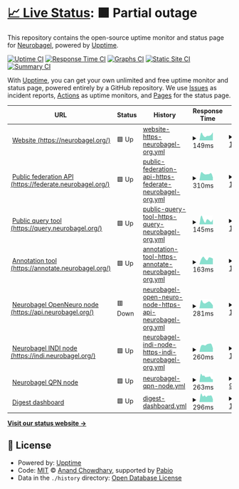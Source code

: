 # [📈 Live Status](https://status.neurobagel.org): <!--live status--> **🟧 Partial outage**

This repository contains the open-source uptime monitor and status page for [Neurobagel](https://neurobagel.org/), powered by [Upptime](https://github.com/upptime/upptime).

[![Uptime CI](https://github.com/neurobagel/upptime/workflows/Uptime%20CI/badge.svg)](https://github.com/neurobagel/upptime/actions?query=workflow%3A%22Uptime+CI%22)
[![Response Time CI](https://github.com/neurobagel/upptime/workflows/Response%20Time%20CI/badge.svg)](https://github.com/neurobagel/upptime/actions?query=workflow%3A%22Response+Time+CI%22)
[![Graphs CI](https://github.com/neurobagel/upptime/workflows/Graphs%20CI/badge.svg)](https://github.com/neurobagel/upptime/actions?query=workflow%3A%22Graphs+CI%22)
[![Static Site CI](https://github.com/neurobagel/upptime/workflows/Static%20Site%20CI/badge.svg)](https://github.com/neurobagel/upptime/actions?query=workflow%3A%22Static+Site+CI%22)
[![Summary CI](https://github.com/neurobagel/upptime/workflows/Summary%20CI/badge.svg)](https://github.com/neurobagel/upptime/actions?query=workflow%3A%22Summary+CI%22)

With [Upptime](https://upptime.js.org), you can get your own unlimited and free uptime monitor and status page, powered entirely by a GitHub repository. We use [Issues](https://github.com/neurobagel/upptime/issues) as incident reports, [Actions](https://github.com/neurobagel/upptime/actions) as uptime monitors, and [Pages](https://status.neurobagel.org) for the status page.

<!--start: status pages-->
<!-- This summary is generated by Upptime (https://github.com/upptime/upptime) -->
<!-- Do not edit this manually, your changes will be overwritten -->
<!-- prettier-ignore -->
| URL | Status | History | Response Time | Uptime |
| --- | ------ | ------- | ------------- | ------ |
| <img alt="" src="https://icons.duckduckgo.com/ip3/neurobagel.org.ico" height="13"> [Website (https://neurobagel.org/)](https://neurobagel.org/) | 🟩 Up | [website-https-neurobagel-org.yml](https://github.com/neurobagel/upptime/commits/HEAD/history/website-https-neurobagel-org.yml) | <details><summary><img alt="Response time graph" src="./graphs/website-https-neurobagel-org/response-time-week.png" height="20"> 149ms</summary><br><a href="https://status.neurobagel.org/history/website-https-neurobagel-org"><img alt="Response time 238" src="https://img.shields.io/endpoint?url=https%3A%2F%2Fraw.githubusercontent.com%2Fneurobagel%2Fupptime%2FHEAD%2Fapi%2Fwebsite-https-neurobagel-org%2Fresponse-time.json"></a><br><a href="https://status.neurobagel.org/history/website-https-neurobagel-org"><img alt="24-hour response time 220" src="https://img.shields.io/endpoint?url=https%3A%2F%2Fraw.githubusercontent.com%2Fneurobagel%2Fupptime%2FHEAD%2Fapi%2Fwebsite-https-neurobagel-org%2Fresponse-time-day.json"></a><br><a href="https://status.neurobagel.org/history/website-https-neurobagel-org"><img alt="7-day response time 149" src="https://img.shields.io/endpoint?url=https%3A%2F%2Fraw.githubusercontent.com%2Fneurobagel%2Fupptime%2FHEAD%2Fapi%2Fwebsite-https-neurobagel-org%2Fresponse-time-week.json"></a><br><a href="https://status.neurobagel.org/history/website-https-neurobagel-org"><img alt="30-day response time 226" src="https://img.shields.io/endpoint?url=https%3A%2F%2Fraw.githubusercontent.com%2Fneurobagel%2Fupptime%2FHEAD%2Fapi%2Fwebsite-https-neurobagel-org%2Fresponse-time-month.json"></a><br><a href="https://status.neurobagel.org/history/website-https-neurobagel-org"><img alt="1-year response time 238" src="https://img.shields.io/endpoint?url=https%3A%2F%2Fraw.githubusercontent.com%2Fneurobagel%2Fupptime%2FHEAD%2Fapi%2Fwebsite-https-neurobagel-org%2Fresponse-time-year.json"></a></details> | <details><summary><a href="https://status.neurobagel.org/history/website-https-neurobagel-org">100.00%</a></summary><a href="https://status.neurobagel.org/history/website-https-neurobagel-org"><img alt="All-time uptime 98.79%" src="https://img.shields.io/endpoint?url=https%3A%2F%2Fraw.githubusercontent.com%2Fneurobagel%2Fupptime%2FHEAD%2Fapi%2Fwebsite-https-neurobagel-org%2Fuptime.json"></a><br><a href="https://status.neurobagel.org/history/website-https-neurobagel-org"><img alt="24-hour uptime 100.00%" src="https://img.shields.io/endpoint?url=https%3A%2F%2Fraw.githubusercontent.com%2Fneurobagel%2Fupptime%2FHEAD%2Fapi%2Fwebsite-https-neurobagel-org%2Fuptime-day.json"></a><br><a href="https://status.neurobagel.org/history/website-https-neurobagel-org"><img alt="7-day uptime 100.00%" src="https://img.shields.io/endpoint?url=https%3A%2F%2Fraw.githubusercontent.com%2Fneurobagel%2Fupptime%2FHEAD%2Fapi%2Fwebsite-https-neurobagel-org%2Fuptime-week.json"></a><br><a href="https://status.neurobagel.org/history/website-https-neurobagel-org"><img alt="30-day uptime 100.00%" src="https://img.shields.io/endpoint?url=https%3A%2F%2Fraw.githubusercontent.com%2Fneurobagel%2Fupptime%2FHEAD%2Fapi%2Fwebsite-https-neurobagel-org%2Fuptime-month.json"></a><br><a href="https://status.neurobagel.org/history/website-https-neurobagel-org"><img alt="1-year uptime 98.79%" src="https://img.shields.io/endpoint?url=https%3A%2F%2Fraw.githubusercontent.com%2Fneurobagel%2Fupptime%2FHEAD%2Fapi%2Fwebsite-https-neurobagel-org%2Fuptime-year.json"></a></details>
| <img alt="" src="https://icons.duckduckgo.com/ip3/federate.neurobagel.org.ico" height="13"> [Public federation API (https://federate.neurobagel.org/)](https://federate.neurobagel.org/docs) | 🟩 Up | [public-federation-api-https-federate-neurobagel-org.yml](https://github.com/neurobagel/upptime/commits/HEAD/history/public-federation-api-https-federate-neurobagel-org.yml) | <details><summary><img alt="Response time graph" src="./graphs/public-federation-api-https-federate-neurobagel-org/response-time-week.png" height="20"> 310ms</summary><br><a href="https://status.neurobagel.org/history/public-federation-api-https-federate-neurobagel-org"><img alt="Response time 395" src="https://img.shields.io/endpoint?url=https%3A%2F%2Fraw.githubusercontent.com%2Fneurobagel%2Fupptime%2FHEAD%2Fapi%2Fpublic-federation-api-https-federate-neurobagel-org%2Fresponse-time.json"></a><br><a href="https://status.neurobagel.org/history/public-federation-api-https-federate-neurobagel-org"><img alt="24-hour response time 142" src="https://img.shields.io/endpoint?url=https%3A%2F%2Fraw.githubusercontent.com%2Fneurobagel%2Fupptime%2FHEAD%2Fapi%2Fpublic-federation-api-https-federate-neurobagel-org%2Fresponse-time-day.json"></a><br><a href="https://status.neurobagel.org/history/public-federation-api-https-federate-neurobagel-org"><img alt="7-day response time 310" src="https://img.shields.io/endpoint?url=https%3A%2F%2Fraw.githubusercontent.com%2Fneurobagel%2Fupptime%2FHEAD%2Fapi%2Fpublic-federation-api-https-federate-neurobagel-org%2Fresponse-time-week.json"></a><br><a href="https://status.neurobagel.org/history/public-federation-api-https-federate-neurobagel-org"><img alt="30-day response time 325" src="https://img.shields.io/endpoint?url=https%3A%2F%2Fraw.githubusercontent.com%2Fneurobagel%2Fupptime%2FHEAD%2Fapi%2Fpublic-federation-api-https-federate-neurobagel-org%2Fresponse-time-month.json"></a><br><a href="https://status.neurobagel.org/history/public-federation-api-https-federate-neurobagel-org"><img alt="1-year response time 395" src="https://img.shields.io/endpoint?url=https%3A%2F%2Fraw.githubusercontent.com%2Fneurobagel%2Fupptime%2FHEAD%2Fapi%2Fpublic-federation-api-https-federate-neurobagel-org%2Fresponse-time-year.json"></a></details> | <details><summary><a href="https://status.neurobagel.org/history/public-federation-api-https-federate-neurobagel-org">100.00%</a></summary><a href="https://status.neurobagel.org/history/public-federation-api-https-federate-neurobagel-org"><img alt="All-time uptime 100.00%" src="https://img.shields.io/endpoint?url=https%3A%2F%2Fraw.githubusercontent.com%2Fneurobagel%2Fupptime%2FHEAD%2Fapi%2Fpublic-federation-api-https-federate-neurobagel-org%2Fuptime.json"></a><br><a href="https://status.neurobagel.org/history/public-federation-api-https-federate-neurobagel-org"><img alt="24-hour uptime 100.00%" src="https://img.shields.io/endpoint?url=https%3A%2F%2Fraw.githubusercontent.com%2Fneurobagel%2Fupptime%2FHEAD%2Fapi%2Fpublic-federation-api-https-federate-neurobagel-org%2Fuptime-day.json"></a><br><a href="https://status.neurobagel.org/history/public-federation-api-https-federate-neurobagel-org"><img alt="7-day uptime 100.00%" src="https://img.shields.io/endpoint?url=https%3A%2F%2Fraw.githubusercontent.com%2Fneurobagel%2Fupptime%2FHEAD%2Fapi%2Fpublic-federation-api-https-federate-neurobagel-org%2Fuptime-week.json"></a><br><a href="https://status.neurobagel.org/history/public-federation-api-https-federate-neurobagel-org"><img alt="30-day uptime 100.00%" src="https://img.shields.io/endpoint?url=https%3A%2F%2Fraw.githubusercontent.com%2Fneurobagel%2Fupptime%2FHEAD%2Fapi%2Fpublic-federation-api-https-federate-neurobagel-org%2Fuptime-month.json"></a><br><a href="https://status.neurobagel.org/history/public-federation-api-https-federate-neurobagel-org"><img alt="1-year uptime 100.00%" src="https://img.shields.io/endpoint?url=https%3A%2F%2Fraw.githubusercontent.com%2Fneurobagel%2Fupptime%2FHEAD%2Fapi%2Fpublic-federation-api-https-federate-neurobagel-org%2Fuptime-year.json"></a></details>
| <img alt="" src="https://icons.duckduckgo.com/ip3/query.neurobagel.org.ico" height="13"> [Public query tool (https://query.neurobagel.org/)](https://query.neurobagel.org/) | 🟩 Up | [public-query-tool-https-query-neurobagel-org.yml](https://github.com/neurobagel/upptime/commits/HEAD/history/public-query-tool-https-query-neurobagel-org.yml) | <details><summary><img alt="Response time graph" src="./graphs/public-query-tool-https-query-neurobagel-org/response-time-week.png" height="20"> 145ms</summary><br><a href="https://status.neurobagel.org/history/public-query-tool-https-query-neurobagel-org"><img alt="Response time 213" src="https://img.shields.io/endpoint?url=https%3A%2F%2Fraw.githubusercontent.com%2Fneurobagel%2Fupptime%2FHEAD%2Fapi%2Fpublic-query-tool-https-query-neurobagel-org%2Fresponse-time.json"></a><br><a href="https://status.neurobagel.org/history/public-query-tool-https-query-neurobagel-org"><img alt="24-hour response time 159" src="https://img.shields.io/endpoint?url=https%3A%2F%2Fraw.githubusercontent.com%2Fneurobagel%2Fupptime%2FHEAD%2Fapi%2Fpublic-query-tool-https-query-neurobagel-org%2Fresponse-time-day.json"></a><br><a href="https://status.neurobagel.org/history/public-query-tool-https-query-neurobagel-org"><img alt="7-day response time 145" src="https://img.shields.io/endpoint?url=https%3A%2F%2Fraw.githubusercontent.com%2Fneurobagel%2Fupptime%2FHEAD%2Fapi%2Fpublic-query-tool-https-query-neurobagel-org%2Fresponse-time-week.json"></a><br><a href="https://status.neurobagel.org/history/public-query-tool-https-query-neurobagel-org"><img alt="30-day response time 207" src="https://img.shields.io/endpoint?url=https%3A%2F%2Fraw.githubusercontent.com%2Fneurobagel%2Fupptime%2FHEAD%2Fapi%2Fpublic-query-tool-https-query-neurobagel-org%2Fresponse-time-month.json"></a><br><a href="https://status.neurobagel.org/history/public-query-tool-https-query-neurobagel-org"><img alt="1-year response time 213" src="https://img.shields.io/endpoint?url=https%3A%2F%2Fraw.githubusercontent.com%2Fneurobagel%2Fupptime%2FHEAD%2Fapi%2Fpublic-query-tool-https-query-neurobagel-org%2Fresponse-time-year.json"></a></details> | <details><summary><a href="https://status.neurobagel.org/history/public-query-tool-https-query-neurobagel-org">100.00%</a></summary><a href="https://status.neurobagel.org/history/public-query-tool-https-query-neurobagel-org"><img alt="All-time uptime 99.93%" src="https://img.shields.io/endpoint?url=https%3A%2F%2Fraw.githubusercontent.com%2Fneurobagel%2Fupptime%2FHEAD%2Fapi%2Fpublic-query-tool-https-query-neurobagel-org%2Fuptime.json"></a><br><a href="https://status.neurobagel.org/history/public-query-tool-https-query-neurobagel-org"><img alt="24-hour uptime 100.00%" src="https://img.shields.io/endpoint?url=https%3A%2F%2Fraw.githubusercontent.com%2Fneurobagel%2Fupptime%2FHEAD%2Fapi%2Fpublic-query-tool-https-query-neurobagel-org%2Fuptime-day.json"></a><br><a href="https://status.neurobagel.org/history/public-query-tool-https-query-neurobagel-org"><img alt="7-day uptime 100.00%" src="https://img.shields.io/endpoint?url=https%3A%2F%2Fraw.githubusercontent.com%2Fneurobagel%2Fupptime%2FHEAD%2Fapi%2Fpublic-query-tool-https-query-neurobagel-org%2Fuptime-week.json"></a><br><a href="https://status.neurobagel.org/history/public-query-tool-https-query-neurobagel-org"><img alt="30-day uptime 100.00%" src="https://img.shields.io/endpoint?url=https%3A%2F%2Fraw.githubusercontent.com%2Fneurobagel%2Fupptime%2FHEAD%2Fapi%2Fpublic-query-tool-https-query-neurobagel-org%2Fuptime-month.json"></a><br><a href="https://status.neurobagel.org/history/public-query-tool-https-query-neurobagel-org"><img alt="1-year uptime 99.93%" src="https://img.shields.io/endpoint?url=https%3A%2F%2Fraw.githubusercontent.com%2Fneurobagel%2Fupptime%2FHEAD%2Fapi%2Fpublic-query-tool-https-query-neurobagel-org%2Fuptime-year.json"></a></details>
| <img alt="" src="https://icons.duckduckgo.com/ip3/annotate.neurobagel.org.ico" height="13"> [Annotation tool (https://annotate.neurobagel.org/)](https://annotate.neurobagel.org/) | 🟩 Up | [annotation-tool-https-annotate-neurobagel-org.yml](https://github.com/neurobagel/upptime/commits/HEAD/history/annotation-tool-https-annotate-neurobagel-org.yml) | <details><summary><img alt="Response time graph" src="./graphs/annotation-tool-https-annotate-neurobagel-org/response-time-week.png" height="20"> 163ms</summary><br><a href="https://status.neurobagel.org/history/annotation-tool-https-annotate-neurobagel-org"><img alt="Response time 218" src="https://img.shields.io/endpoint?url=https%3A%2F%2Fraw.githubusercontent.com%2Fneurobagel%2Fupptime%2FHEAD%2Fapi%2Fannotation-tool-https-annotate-neurobagel-org%2Fresponse-time.json"></a><br><a href="https://status.neurobagel.org/history/annotation-tool-https-annotate-neurobagel-org"><img alt="24-hour response time 156" src="https://img.shields.io/endpoint?url=https%3A%2F%2Fraw.githubusercontent.com%2Fneurobagel%2Fupptime%2FHEAD%2Fapi%2Fannotation-tool-https-annotate-neurobagel-org%2Fresponse-time-day.json"></a><br><a href="https://status.neurobagel.org/history/annotation-tool-https-annotate-neurobagel-org"><img alt="7-day response time 163" src="https://img.shields.io/endpoint?url=https%3A%2F%2Fraw.githubusercontent.com%2Fneurobagel%2Fupptime%2FHEAD%2Fapi%2Fannotation-tool-https-annotate-neurobagel-org%2Fresponse-time-week.json"></a><br><a href="https://status.neurobagel.org/history/annotation-tool-https-annotate-neurobagel-org"><img alt="30-day response time 213" src="https://img.shields.io/endpoint?url=https%3A%2F%2Fraw.githubusercontent.com%2Fneurobagel%2Fupptime%2FHEAD%2Fapi%2Fannotation-tool-https-annotate-neurobagel-org%2Fresponse-time-month.json"></a><br><a href="https://status.neurobagel.org/history/annotation-tool-https-annotate-neurobagel-org"><img alt="1-year response time 218" src="https://img.shields.io/endpoint?url=https%3A%2F%2Fraw.githubusercontent.com%2Fneurobagel%2Fupptime%2FHEAD%2Fapi%2Fannotation-tool-https-annotate-neurobagel-org%2Fresponse-time-year.json"></a></details> | <details><summary><a href="https://status.neurobagel.org/history/annotation-tool-https-annotate-neurobagel-org">100.00%</a></summary><a href="https://status.neurobagel.org/history/annotation-tool-https-annotate-neurobagel-org"><img alt="All-time uptime 99.98%" src="https://img.shields.io/endpoint?url=https%3A%2F%2Fraw.githubusercontent.com%2Fneurobagel%2Fupptime%2FHEAD%2Fapi%2Fannotation-tool-https-annotate-neurobagel-org%2Fuptime.json"></a><br><a href="https://status.neurobagel.org/history/annotation-tool-https-annotate-neurobagel-org"><img alt="24-hour uptime 100.00%" src="https://img.shields.io/endpoint?url=https%3A%2F%2Fraw.githubusercontent.com%2Fneurobagel%2Fupptime%2FHEAD%2Fapi%2Fannotation-tool-https-annotate-neurobagel-org%2Fuptime-day.json"></a><br><a href="https://status.neurobagel.org/history/annotation-tool-https-annotate-neurobagel-org"><img alt="7-day uptime 100.00%" src="https://img.shields.io/endpoint?url=https%3A%2F%2Fraw.githubusercontent.com%2Fneurobagel%2Fupptime%2FHEAD%2Fapi%2Fannotation-tool-https-annotate-neurobagel-org%2Fuptime-week.json"></a><br><a href="https://status.neurobagel.org/history/annotation-tool-https-annotate-neurobagel-org"><img alt="30-day uptime 100.00%" src="https://img.shields.io/endpoint?url=https%3A%2F%2Fraw.githubusercontent.com%2Fneurobagel%2Fupptime%2FHEAD%2Fapi%2Fannotation-tool-https-annotate-neurobagel-org%2Fuptime-month.json"></a><br><a href="https://status.neurobagel.org/history/annotation-tool-https-annotate-neurobagel-org"><img alt="1-year uptime 99.98%" src="https://img.shields.io/endpoint?url=https%3A%2F%2Fraw.githubusercontent.com%2Fneurobagel%2Fupptime%2FHEAD%2Fapi%2Fannotation-tool-https-annotate-neurobagel-org%2Fuptime-year.json"></a></details>
| <img alt="" src="https://icons.duckduckgo.com/ip3/api.neurobagel.org.ico" height="13"> [Neurobagel OpenNeuro node (https://api.neurobagel.org/)](https://api.neurobagel.org/) | 🟥 Down | [neurobagel-open-neuro-node-https-api-neurobagel-org.yml](https://github.com/neurobagel/upptime/commits/HEAD/history/neurobagel-open-neuro-node-https-api-neurobagel-org.yml) | <details><summary><img alt="Response time graph" src="./graphs/neurobagel-open-neuro-node-https-api-neurobagel-org/response-time-week.png" height="20"> 281ms</summary><br><a href="https://status.neurobagel.org/history/neurobagel-open-neuro-node-https-api-neurobagel-org"><img alt="Response time 442" src="https://img.shields.io/endpoint?url=https%3A%2F%2Fraw.githubusercontent.com%2Fneurobagel%2Fupptime%2FHEAD%2Fapi%2Fneurobagel-open-neuro-node-https-api-neurobagel-org%2Fresponse-time.json"></a><br><a href="https://status.neurobagel.org/history/neurobagel-open-neuro-node-https-api-neurobagel-org"><img alt="24-hour response time 141" src="https://img.shields.io/endpoint?url=https%3A%2F%2Fraw.githubusercontent.com%2Fneurobagel%2Fupptime%2FHEAD%2Fapi%2Fneurobagel-open-neuro-node-https-api-neurobagel-org%2Fresponse-time-day.json"></a><br><a href="https://status.neurobagel.org/history/neurobagel-open-neuro-node-https-api-neurobagel-org"><img alt="7-day response time 281" src="https://img.shields.io/endpoint?url=https%3A%2F%2Fraw.githubusercontent.com%2Fneurobagel%2Fupptime%2FHEAD%2Fapi%2Fneurobagel-open-neuro-node-https-api-neurobagel-org%2Fresponse-time-week.json"></a><br><a href="https://status.neurobagel.org/history/neurobagel-open-neuro-node-https-api-neurobagel-org"><img alt="30-day response time 324" src="https://img.shields.io/endpoint?url=https%3A%2F%2Fraw.githubusercontent.com%2Fneurobagel%2Fupptime%2FHEAD%2Fapi%2Fneurobagel-open-neuro-node-https-api-neurobagel-org%2Fresponse-time-month.json"></a><br><a href="https://status.neurobagel.org/history/neurobagel-open-neuro-node-https-api-neurobagel-org"><img alt="1-year response time 442" src="https://img.shields.io/endpoint?url=https%3A%2F%2Fraw.githubusercontent.com%2Fneurobagel%2Fupptime%2FHEAD%2Fapi%2Fneurobagel-open-neuro-node-https-api-neurobagel-org%2Fresponse-time-year.json"></a></details> | <details><summary><a href="https://status.neurobagel.org/history/neurobagel-open-neuro-node-https-api-neurobagel-org">100.00%</a></summary><a href="https://status.neurobagel.org/history/neurobagel-open-neuro-node-https-api-neurobagel-org"><img alt="All-time uptime 100.00%" src="https://img.shields.io/endpoint?url=https%3A%2F%2Fraw.githubusercontent.com%2Fneurobagel%2Fupptime%2FHEAD%2Fapi%2Fneurobagel-open-neuro-node-https-api-neurobagel-org%2Fuptime.json"></a><br><a href="https://status.neurobagel.org/history/neurobagel-open-neuro-node-https-api-neurobagel-org"><img alt="24-hour uptime 100.00%" src="https://img.shields.io/endpoint?url=https%3A%2F%2Fraw.githubusercontent.com%2Fneurobagel%2Fupptime%2FHEAD%2Fapi%2Fneurobagel-open-neuro-node-https-api-neurobagel-org%2Fuptime-day.json"></a><br><a href="https://status.neurobagel.org/history/neurobagel-open-neuro-node-https-api-neurobagel-org"><img alt="7-day uptime 100.00%" src="https://img.shields.io/endpoint?url=https%3A%2F%2Fraw.githubusercontent.com%2Fneurobagel%2Fupptime%2FHEAD%2Fapi%2Fneurobagel-open-neuro-node-https-api-neurobagel-org%2Fuptime-week.json"></a><br><a href="https://status.neurobagel.org/history/neurobagel-open-neuro-node-https-api-neurobagel-org"><img alt="30-day uptime 100.00%" src="https://img.shields.io/endpoint?url=https%3A%2F%2Fraw.githubusercontent.com%2Fneurobagel%2Fupptime%2FHEAD%2Fapi%2Fneurobagel-open-neuro-node-https-api-neurobagel-org%2Fuptime-month.json"></a><br><a href="https://status.neurobagel.org/history/neurobagel-open-neuro-node-https-api-neurobagel-org"><img alt="1-year uptime 100.00%" src="https://img.shields.io/endpoint?url=https%3A%2F%2Fraw.githubusercontent.com%2Fneurobagel%2Fupptime%2FHEAD%2Fapi%2Fneurobagel-open-neuro-node-https-api-neurobagel-org%2Fuptime-year.json"></a></details>
| <img alt="" src="https://icons.duckduckgo.com/ip3/indi.neurobagel.org.ico" height="13"> [Neurobagel INDI node (https://indi.neurobagel.org/)](https://indi.neurobagel.org/) | 🟩 Up | [neurobagel-indi-node-https-indi-neurobagel-org.yml](https://github.com/neurobagel/upptime/commits/HEAD/history/neurobagel-indi-node-https-indi-neurobagel-org.yml) | <details><summary><img alt="Response time graph" src="./graphs/neurobagel-indi-node-https-indi-neurobagel-org/response-time-week.png" height="20"> 260ms</summary><br><a href="https://status.neurobagel.org/history/neurobagel-indi-node-https-indi-neurobagel-org"><img alt="Response time 372" src="https://img.shields.io/endpoint?url=https%3A%2F%2Fraw.githubusercontent.com%2Fneurobagel%2Fupptime%2FHEAD%2Fapi%2Fneurobagel-indi-node-https-indi-neurobagel-org%2Fresponse-time.json"></a><br><a href="https://status.neurobagel.org/history/neurobagel-indi-node-https-indi-neurobagel-org"><img alt="24-hour response time 137" src="https://img.shields.io/endpoint?url=https%3A%2F%2Fraw.githubusercontent.com%2Fneurobagel%2Fupptime%2FHEAD%2Fapi%2Fneurobagel-indi-node-https-indi-neurobagel-org%2Fresponse-time-day.json"></a><br><a href="https://status.neurobagel.org/history/neurobagel-indi-node-https-indi-neurobagel-org"><img alt="7-day response time 260" src="https://img.shields.io/endpoint?url=https%3A%2F%2Fraw.githubusercontent.com%2Fneurobagel%2Fupptime%2FHEAD%2Fapi%2Fneurobagel-indi-node-https-indi-neurobagel-org%2Fresponse-time-week.json"></a><br><a href="https://status.neurobagel.org/history/neurobagel-indi-node-https-indi-neurobagel-org"><img alt="30-day response time 306" src="https://img.shields.io/endpoint?url=https%3A%2F%2Fraw.githubusercontent.com%2Fneurobagel%2Fupptime%2FHEAD%2Fapi%2Fneurobagel-indi-node-https-indi-neurobagel-org%2Fresponse-time-month.json"></a><br><a href="https://status.neurobagel.org/history/neurobagel-indi-node-https-indi-neurobagel-org"><img alt="1-year response time 372" src="https://img.shields.io/endpoint?url=https%3A%2F%2Fraw.githubusercontent.com%2Fneurobagel%2Fupptime%2FHEAD%2Fapi%2Fneurobagel-indi-node-https-indi-neurobagel-org%2Fresponse-time-year.json"></a></details> | <details><summary><a href="https://status.neurobagel.org/history/neurobagel-indi-node-https-indi-neurobagel-org">100.00%</a></summary><a href="https://status.neurobagel.org/history/neurobagel-indi-node-https-indi-neurobagel-org"><img alt="All-time uptime 99.30%" src="https://img.shields.io/endpoint?url=https%3A%2F%2Fraw.githubusercontent.com%2Fneurobagel%2Fupptime%2FHEAD%2Fapi%2Fneurobagel-indi-node-https-indi-neurobagel-org%2Fuptime.json"></a><br><a href="https://status.neurobagel.org/history/neurobagel-indi-node-https-indi-neurobagel-org"><img alt="24-hour uptime 100.00%" src="https://img.shields.io/endpoint?url=https%3A%2F%2Fraw.githubusercontent.com%2Fneurobagel%2Fupptime%2FHEAD%2Fapi%2Fneurobagel-indi-node-https-indi-neurobagel-org%2Fuptime-day.json"></a><br><a href="https://status.neurobagel.org/history/neurobagel-indi-node-https-indi-neurobagel-org"><img alt="7-day uptime 100.00%" src="https://img.shields.io/endpoint?url=https%3A%2F%2Fraw.githubusercontent.com%2Fneurobagel%2Fupptime%2FHEAD%2Fapi%2Fneurobagel-indi-node-https-indi-neurobagel-org%2Fuptime-week.json"></a><br><a href="https://status.neurobagel.org/history/neurobagel-indi-node-https-indi-neurobagel-org"><img alt="30-day uptime 100.00%" src="https://img.shields.io/endpoint?url=https%3A%2F%2Fraw.githubusercontent.com%2Fneurobagel%2Fupptime%2FHEAD%2Fapi%2Fneurobagel-indi-node-https-indi-neurobagel-org%2Fuptime-month.json"></a><br><a href="https://status.neurobagel.org/history/neurobagel-indi-node-https-indi-neurobagel-org"><img alt="1-year uptime 99.30%" src="https://img.shields.io/endpoint?url=https%3A%2F%2Fraw.githubusercontent.com%2Fneurobagel%2Fupptime%2FHEAD%2Fapi%2Fneurobagel-indi-node-https-indi-neurobagel-org%2Fuptime-year.json"></a></details>
| <img alt="" src="https://icons.duckduckgo.com/ip3/qpn.neurobagel.org.ico" height="13"> [Neurobagel QPN node](https://qpn.neurobagel.org/) | 🟩 Up | [neurobagel-qpn-node.yml](https://github.com/neurobagel/upptime/commits/HEAD/history/neurobagel-qpn-node.yml) | <details><summary><img alt="Response time graph" src="./graphs/neurobagel-qpn-node/response-time-week.png" height="20"> 263ms</summary><br><a href="https://status.neurobagel.org/history/neurobagel-qpn-node"><img alt="Response time 313" src="https://img.shields.io/endpoint?url=https%3A%2F%2Fraw.githubusercontent.com%2Fneurobagel%2Fupptime%2FHEAD%2Fapi%2Fneurobagel-qpn-node%2Fresponse-time.json"></a><br><a href="https://status.neurobagel.org/history/neurobagel-qpn-node"><img alt="24-hour response time 144" src="https://img.shields.io/endpoint?url=https%3A%2F%2Fraw.githubusercontent.com%2Fneurobagel%2Fupptime%2FHEAD%2Fapi%2Fneurobagel-qpn-node%2Fresponse-time-day.json"></a><br><a href="https://status.neurobagel.org/history/neurobagel-qpn-node"><img alt="7-day response time 263" src="https://img.shields.io/endpoint?url=https%3A%2F%2Fraw.githubusercontent.com%2Fneurobagel%2Fupptime%2FHEAD%2Fapi%2Fneurobagel-qpn-node%2Fresponse-time-week.json"></a><br><a href="https://status.neurobagel.org/history/neurobagel-qpn-node"><img alt="30-day response time 287" src="https://img.shields.io/endpoint?url=https%3A%2F%2Fraw.githubusercontent.com%2Fneurobagel%2Fupptime%2FHEAD%2Fapi%2Fneurobagel-qpn-node%2Fresponse-time-month.json"></a><br><a href="https://status.neurobagel.org/history/neurobagel-qpn-node"><img alt="1-year response time 313" src="https://img.shields.io/endpoint?url=https%3A%2F%2Fraw.githubusercontent.com%2Fneurobagel%2Fupptime%2FHEAD%2Fapi%2Fneurobagel-qpn-node%2Fresponse-time-year.json"></a></details> | <details><summary><a href="https://status.neurobagel.org/history/neurobagel-qpn-node">98.81%</a></summary><a href="https://status.neurobagel.org/history/neurobagel-qpn-node"><img alt="All-time uptime 99.94%" src="https://img.shields.io/endpoint?url=https%3A%2F%2Fraw.githubusercontent.com%2Fneurobagel%2Fupptime%2FHEAD%2Fapi%2Fneurobagel-qpn-node%2Fuptime.json"></a><br><a href="https://status.neurobagel.org/history/neurobagel-qpn-node"><img alt="24-hour uptime 91.69%" src="https://img.shields.io/endpoint?url=https%3A%2F%2Fraw.githubusercontent.com%2Fneurobagel%2Fupptime%2FHEAD%2Fapi%2Fneurobagel-qpn-node%2Fuptime-day.json"></a><br><a href="https://status.neurobagel.org/history/neurobagel-qpn-node"><img alt="7-day uptime 98.81%" src="https://img.shields.io/endpoint?url=https%3A%2F%2Fraw.githubusercontent.com%2Fneurobagel%2Fupptime%2FHEAD%2Fapi%2Fneurobagel-qpn-node%2Fuptime-week.json"></a><br><a href="https://status.neurobagel.org/history/neurobagel-qpn-node"><img alt="30-day uptime 99.73%" src="https://img.shields.io/endpoint?url=https%3A%2F%2Fraw.githubusercontent.com%2Fneurobagel%2Fupptime%2FHEAD%2Fapi%2Fneurobagel-qpn-node%2Fuptime-month.json"></a><br><a href="https://status.neurobagel.org/history/neurobagel-qpn-node"><img alt="1-year uptime 99.94%" src="https://img.shields.io/endpoint?url=https%3A%2F%2Fraw.githubusercontent.com%2Fneurobagel%2Fupptime%2FHEAD%2Fapi%2Fneurobagel-qpn-node%2Fuptime-year.json"></a></details>
| <img alt="" src="https://icons.duckduckgo.com/ip3/digest.neurobagel.org.ico" height="13"> [Digest dashboard](https://digest.neurobagel.org/) | 🟩 Up | [digest-dashboard.yml](https://github.com/neurobagel/upptime/commits/HEAD/history/digest-dashboard.yml) | <details><summary><img alt="Response time graph" src="./graphs/digest-dashboard/response-time-week.png" height="20"> 296ms</summary><br><a href="https://status.neurobagel.org/history/digest-dashboard"><img alt="Response time 469" src="https://img.shields.io/endpoint?url=https%3A%2F%2Fraw.githubusercontent.com%2Fneurobagel%2Fupptime%2FHEAD%2Fapi%2Fdigest-dashboard%2Fresponse-time.json"></a><br><a href="https://status.neurobagel.org/history/digest-dashboard"><img alt="24-hour response time 135" src="https://img.shields.io/endpoint?url=https%3A%2F%2Fraw.githubusercontent.com%2Fneurobagel%2Fupptime%2FHEAD%2Fapi%2Fdigest-dashboard%2Fresponse-time-day.json"></a><br><a href="https://status.neurobagel.org/history/digest-dashboard"><img alt="7-day response time 296" src="https://img.shields.io/endpoint?url=https%3A%2F%2Fraw.githubusercontent.com%2Fneurobagel%2Fupptime%2FHEAD%2Fapi%2Fdigest-dashboard%2Fresponse-time-week.json"></a><br><a href="https://status.neurobagel.org/history/digest-dashboard"><img alt="30-day response time 294" src="https://img.shields.io/endpoint?url=https%3A%2F%2Fraw.githubusercontent.com%2Fneurobagel%2Fupptime%2FHEAD%2Fapi%2Fdigest-dashboard%2Fresponse-time-month.json"></a><br><a href="https://status.neurobagel.org/history/digest-dashboard"><img alt="1-year response time 469" src="https://img.shields.io/endpoint?url=https%3A%2F%2Fraw.githubusercontent.com%2Fneurobagel%2Fupptime%2FHEAD%2Fapi%2Fdigest-dashboard%2Fresponse-time-year.json"></a></details> | <details><summary><a href="https://status.neurobagel.org/history/digest-dashboard">100.00%</a></summary><a href="https://status.neurobagel.org/history/digest-dashboard"><img alt="All-time uptime 95.60%" src="https://img.shields.io/endpoint?url=https%3A%2F%2Fraw.githubusercontent.com%2Fneurobagel%2Fupptime%2FHEAD%2Fapi%2Fdigest-dashboard%2Fuptime.json"></a><br><a href="https://status.neurobagel.org/history/digest-dashboard"><img alt="24-hour uptime 100.00%" src="https://img.shields.io/endpoint?url=https%3A%2F%2Fraw.githubusercontent.com%2Fneurobagel%2Fupptime%2FHEAD%2Fapi%2Fdigest-dashboard%2Fuptime-day.json"></a><br><a href="https://status.neurobagel.org/history/digest-dashboard"><img alt="7-day uptime 100.00%" src="https://img.shields.io/endpoint?url=https%3A%2F%2Fraw.githubusercontent.com%2Fneurobagel%2Fupptime%2FHEAD%2Fapi%2Fdigest-dashboard%2Fuptime-week.json"></a><br><a href="https://status.neurobagel.org/history/digest-dashboard"><img alt="30-day uptime 100.00%" src="https://img.shields.io/endpoint?url=https%3A%2F%2Fraw.githubusercontent.com%2Fneurobagel%2Fupptime%2FHEAD%2Fapi%2Fdigest-dashboard%2Fuptime-month.json"></a><br><a href="https://status.neurobagel.org/history/digest-dashboard"><img alt="1-year uptime 95.60%" src="https://img.shields.io/endpoint?url=https%3A%2F%2Fraw.githubusercontent.com%2Fneurobagel%2Fupptime%2FHEAD%2Fapi%2Fdigest-dashboard%2Fuptime-year.json"></a></details>

<!--end: status pages-->

[**Visit our status website →**](https://status.neurobagel.org)

## 📄 License

- Powered by: [Upptime](https://github.com/upptime/upptime)
- Code: [MIT](./LICENSE) © [Anand Chowdhary](https://anandchowdhary.com), supported by [Pabio](https://pabio.com)
- Data in the `./history` directory: [Open Database License](https://opendatacommons.org/licenses/odbl/1-0/)
